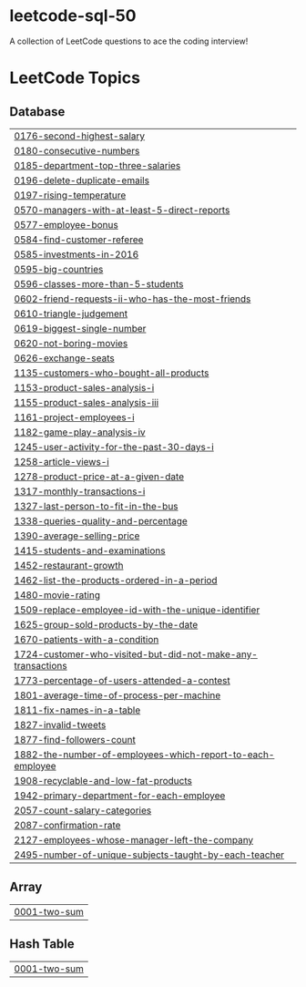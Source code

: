 # leetcode-sql-50
A collection of LeetCode questions to ace the coding interview!

<!---LeetCode Topics Start-->
# LeetCode Topics
## Database
|  |
| ------- |
| [0176-second-highest-salary](https://github.com/vedantxn/leetcode-sql-50/tree/master/0176-second-highest-salary) |
| [0180-consecutive-numbers](https://github.com/vedantxn/leetcode-sql-50/tree/master/0180-consecutive-numbers) |
| [0185-department-top-three-salaries](https://github.com/vedantxn/leetcode-sql-50/tree/master/0185-department-top-three-salaries) |
| [0196-delete-duplicate-emails](https://github.com/vedantxn/leetcode-sql-50/tree/master/0196-delete-duplicate-emails) |
| [0197-rising-temperature](https://github.com/vedantxn/leetcode-sql-50/tree/master/0197-rising-temperature) |
| [0570-managers-with-at-least-5-direct-reports](https://github.com/vedantxn/leetcode-sql-50/tree/master/0570-managers-with-at-least-5-direct-reports) |
| [0577-employee-bonus](https://github.com/vedantxn/leetcode-sql-50/tree/master/0577-employee-bonus) |
| [0584-find-customer-referee](https://github.com/vedantxn/leetcode-sql-50/tree/master/0584-find-customer-referee) |
| [0585-investments-in-2016](https://github.com/vedantxn/leetcode-sql-50/tree/master/0585-investments-in-2016) |
| [0595-big-countries](https://github.com/vedantxn/leetcode-sql-50/tree/master/0595-big-countries) |
| [0596-classes-more-than-5-students](https://github.com/vedantxn/leetcode-sql-50/tree/master/0596-classes-more-than-5-students) |
| [0602-friend-requests-ii-who-has-the-most-friends](https://github.com/vedantxn/leetcode-sql-50/tree/master/0602-friend-requests-ii-who-has-the-most-friends) |
| [0610-triangle-judgement](https://github.com/vedantxn/leetcode-sql-50/tree/master/0610-triangle-judgement) |
| [0619-biggest-single-number](https://github.com/vedantxn/leetcode-sql-50/tree/master/0619-biggest-single-number) |
| [0620-not-boring-movies](https://github.com/vedantxn/leetcode-sql-50/tree/master/0620-not-boring-movies) |
| [0626-exchange-seats](https://github.com/vedantxn/leetcode-sql-50/tree/master/0626-exchange-seats) |
| [1135-customers-who-bought-all-products](https://github.com/vedantxn/leetcode-sql-50/tree/master/1135-customers-who-bought-all-products) |
| [1153-product-sales-analysis-i](https://github.com/vedantxn/leetcode-sql-50/tree/master/1153-product-sales-analysis-i) |
| [1155-product-sales-analysis-iii](https://github.com/vedantxn/leetcode-sql-50/tree/master/1155-product-sales-analysis-iii) |
| [1161-project-employees-i](https://github.com/vedantxn/leetcode-sql-50/tree/master/1161-project-employees-i) |
| [1182-game-play-analysis-iv](https://github.com/vedantxn/leetcode-sql-50/tree/master/1182-game-play-analysis-iv) |
| [1245-user-activity-for-the-past-30-days-i](https://github.com/vedantxn/leetcode-sql-50/tree/master/1245-user-activity-for-the-past-30-days-i) |
| [1258-article-views-i](https://github.com/vedantxn/leetcode-sql-50/tree/master/1258-article-views-i) |
| [1278-product-price-at-a-given-date](https://github.com/vedantxn/leetcode-sql-50/tree/master/1278-product-price-at-a-given-date) |
| [1317-monthly-transactions-i](https://github.com/vedantxn/leetcode-sql-50/tree/master/1317-monthly-transactions-i) |
| [1327-last-person-to-fit-in-the-bus](https://github.com/vedantxn/leetcode-sql-50/tree/master/1327-last-person-to-fit-in-the-bus) |
| [1338-queries-quality-and-percentage](https://github.com/vedantxn/leetcode-sql-50/tree/master/1338-queries-quality-and-percentage) |
| [1390-average-selling-price](https://github.com/vedantxn/leetcode-sql-50/tree/master/1390-average-selling-price) |
| [1415-students-and-examinations](https://github.com/vedantxn/leetcode-sql-50/tree/master/1415-students-and-examinations) |
| [1452-restaurant-growth](https://github.com/vedantxn/leetcode-sql-50/tree/master/1452-restaurant-growth) |
| [1462-list-the-products-ordered-in-a-period](https://github.com/vedantxn/leetcode-sql-50/tree/master/1462-list-the-products-ordered-in-a-period) |
| [1480-movie-rating](https://github.com/vedantxn/leetcode-sql-50/tree/master/1480-movie-rating) |
| [1509-replace-employee-id-with-the-unique-identifier](https://github.com/vedantxn/leetcode-sql-50/tree/master/1509-replace-employee-id-with-the-unique-identifier) |
| [1625-group-sold-products-by-the-date](https://github.com/vedantxn/leetcode-sql-50/tree/master/1625-group-sold-products-by-the-date) |
| [1670-patients-with-a-condition](https://github.com/vedantxn/leetcode-sql-50/tree/master/1670-patients-with-a-condition) |
| [1724-customer-who-visited-but-did-not-make-any-transactions](https://github.com/vedantxn/leetcode-sql-50/tree/master/1724-customer-who-visited-but-did-not-make-any-transactions) |
| [1773-percentage-of-users-attended-a-contest](https://github.com/vedantxn/leetcode-sql-50/tree/master/1773-percentage-of-users-attended-a-contest) |
| [1801-average-time-of-process-per-machine](https://github.com/vedantxn/leetcode-sql-50/tree/master/1801-average-time-of-process-per-machine) |
| [1811-fix-names-in-a-table](https://github.com/vedantxn/leetcode-sql-50/tree/master/1811-fix-names-in-a-table) |
| [1827-invalid-tweets](https://github.com/vedantxn/leetcode-sql-50/tree/master/1827-invalid-tweets) |
| [1877-find-followers-count](https://github.com/vedantxn/leetcode-sql-50/tree/master/1877-find-followers-count) |
| [1882-the-number-of-employees-which-report-to-each-employee](https://github.com/vedantxn/leetcode-sql-50/tree/master/1882-the-number-of-employees-which-report-to-each-employee) |
| [1908-recyclable-and-low-fat-products](https://github.com/vedantxn/leetcode-sql-50/tree/master/1908-recyclable-and-low-fat-products) |
| [1942-primary-department-for-each-employee](https://github.com/vedantxn/leetcode-sql-50/tree/master/1942-primary-department-for-each-employee) |
| [2057-count-salary-categories](https://github.com/vedantxn/leetcode-sql-50/tree/master/2057-count-salary-categories) |
| [2087-confirmation-rate](https://github.com/vedantxn/leetcode-sql-50/tree/master/2087-confirmation-rate) |
| [2127-employees-whose-manager-left-the-company](https://github.com/vedantxn/leetcode-sql-50/tree/master/2127-employees-whose-manager-left-the-company) |
| [2495-number-of-unique-subjects-taught-by-each-teacher](https://github.com/vedantxn/leetcode-sql-50/tree/master/2495-number-of-unique-subjects-taught-by-each-teacher) |
## Array
|  |
| ------- |
| [0001-two-sum](https://github.com/vedantxn/leetcode-sql-50/tree/master/0001-two-sum) |
## Hash Table
|  |
| ------- |
| [0001-two-sum](https://github.com/vedantxn/leetcode-sql-50/tree/master/0001-two-sum) |
<!---LeetCode Topics End-->
